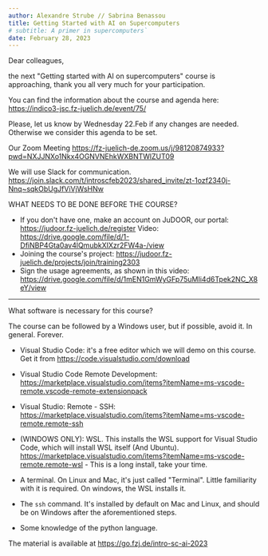 ```yaml
---
author: Alexandre Strube // Sabrina Benassou
title: Getting Started with AI on Supercomputers 
# subtitle: A primer in supercomputers`
date: February 28, 2023
---
```


Dear colleagues,

the next "Getting started with AI on supercomputers" course is approaching, thank you all very much for your participation.

You can find the information about the course and agenda here:
https://indico3-jsc.fz-juelich.de/event/75/

Please, let us know by Wednesday 22.Feb if any changes are needed.
Otherwise we consider this agenda to be set.

Our Zoom Meeting
https://fz-juelich-de.zoom.us/j/98120874933?pwd=NXJJNXo1Nkx4OGNVNEhkWXBNTWlZUT09

We will use Slack for communication. 
https://join.slack.com/t/introscfeb2023/shared_invite/zt-1ozf2340j-Nnq~sqkObUgJfViVjWsHNw

WHAT NEEDS TO BE DONE BEFORE THE COURSE?

- If you don't have one, make an account on JuDOOR, our portal: https://judoor.fz-juelich.de/register
Video: https://drive.google.com/file/d/1-DfiNBP4Gta0av4lQmubkXIXzr2FW4a-/view
- Joining the course's project: https://judoor.fz-juelich.de/projects/join/training2303
- Sign the usage agreements, as shown in this video: https://drive.google.com/file/d/1mEN1GmWyGFp75uMIi4d6Tpek2NC_X8eY/view


---


What software is necessary for this course?

The course can be followed by a Windows user, but if possible, avoid it. In general. Forever.

- Visual Studio Code: it's a free editor which we will demo on this course. Get it from https://code.visualstudio.com/download

- Visual Studio Code Remote Development: https://marketplace.visualstudio.com/items?itemName=ms-vscode-remote.vscode-remote-extensionpack

- Visual Studio: Remote - SSH: https://marketplace.visualstudio.com/items?itemName=ms-vscode-remote.remote-ssh

- (WINDOWS ONLY): WSL. This installs the WSL support for Visual Studio Code, which will install WSL itself (And Ubuntu). https://marketplace.visualstudio.com/items?itemName=ms-vscode-remote.remote-wsl - This is a long install, take your time.

- A terminal. On Linux and Mac, it's just called "Terminal". Little familiarity with it is required. On windows, the WSL installs it.

- The `ssh` command. It's installed by default on Mac and Linux, and should be on Windows after the aforementioned steps.

- Some knowledge of the python language.


The material is available at https://go.fzj.de/intro-sc-ai-2023
